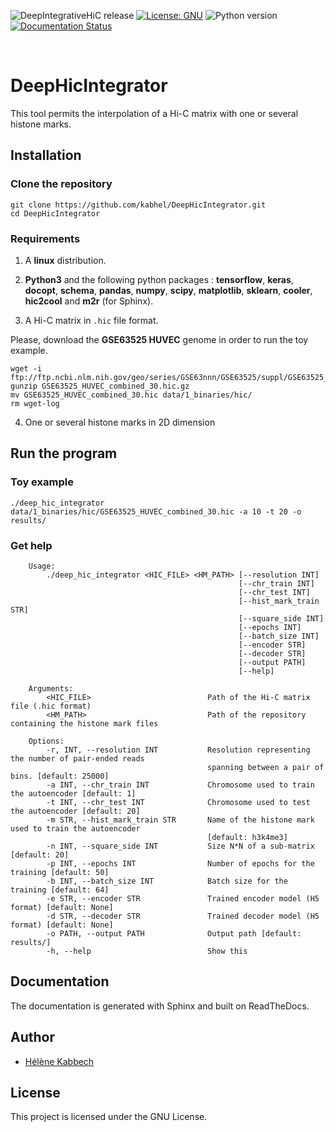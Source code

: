 ![DeepIntegrativeHiC release](https://img.shields.io/badge/DeepIntegrativeHiC-v0.1-blue.svg)
[![License: GNU](https://img.shields.io/badge/License-GNU-yellow.svg)](https://opensource.org/licenses/gpl-license)
![Python version](https://img.shields.io/badge/python-3-brightgreen.svg)
[![Documentation Status](https://readthedocs.org/projects/deephicintegrator/badge/?version=latest)](https://deephicintegrator.readthedocs.io/en/latest/?badge=latest)


<br>

# DeepHicIntegrator

This tool permits the interpolation of a Hi-C matrix with one or several histone marks.

## Installation

### Clone the repository
```
git clone https://github.com/kabhel/DeepHicIntegrator.git
cd DeepHicIntegrator
```

### Requirements

1. A **linux** distribution.

2. **Python3** and the following python packages : **tensorflow**, **keras**, **docopt**, **schema**, **pandas**, **numpy**, **scipy**, **matplotlib**, **sklearn**, **cooler**, **hic2cool** and **m2r** (for Sphinx).

3. A Hi-C matrix in `.hic` file format.

Please, download the **GSE63525 HUVEC** genome in order to run the toy example.

```
wget -i ftp://ftp.ncbi.nlm.nih.gov/geo/series/GSE63nnn/GSE63525/suppl/GSE63525_HUVEC_combined_30.hic.gz
gunzip GSE63525_HUVEC_combined_30.hic.gz
mv GSE63525_HUVEC_combined_30.hic data/1_binaries/hic/
rm wget-log
```

4. One or several histone marks in 2D dimension

## Run the program

### Toy example

```
./deep_hic_integrator data/1_binaries/hic/GSE63525_HUVEC_combined_30.hic -a 10 -t 20 -o results/
```

### Get help
```
    Usage:
        ./deep_hic_integrator <HIC_FILE> <HM_PATH> [--resolution INT]
                                                   [--chr_train INT]
                                                   [--chr_test INT]
                                                   [--hist_mark_train STR]
                                                   [--square_side INT]
                                                   [--epochs INT]
                                                   [--batch_size INT]
                                                   [--encoder STR]
                                                   [--decoder STR]
                                                   [--output PATH]
                                                   [--help]

    Arguments:
        <HIC_FILE>                          Path of the Hi-C matrix file (.hic format)
        <HM_PATH>                           Path of the repository containing the histone mark files

    Options:
        -r, INT, --resolution INT           Resolution representing the number of pair-ended reads
                                            spanning between a pair of bins. [default: 25000]
        -a INT, --chr_train INT             Chromosome used to train the autoencoder [default: 1]
        -t INT, --chr_test INT              Chromosome used to test the autoencoder [default: 20]
        -m STR, --hist_mark_train STR       Name of the histone mark used to train the autoencoder
                                            [default: h3k4me3]
        -n INT, --square_side INT           Size N*N of a sub-matrix [default: 20]
        -p INT, --epochs INT                Number of epochs for the training [default: 50]
        -b INT, --batch_size INT            Batch size for the training [default: 64]
        -e STR, --encoder STR               Trained encoder model (H5 format) [default: None]
        -d STR, --decoder STR               Trained decoder model (H5 format) [default: None]
        -o PATH, --output PATH              Output path [default: results/]
        -h, --help                          Show this
```

## Documentation

The documentation is generated with Sphinx and built on ReadTheDocs.


## Author

- [Hélène Kabbech](https://github.com/kabhel)

## License

This project is licensed under the GNU License.